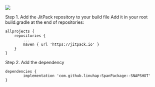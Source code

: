 [![](https://jitpack.io/v/linuhap/SpanPackage.svg)](https://jitpack.io/#linuhap/SpanPackage)

Step 1. Add the JitPack repository to your build file
Add it in your root build.gradle at the end of repositories:

	allprojects {
		repositories {
			...
			maven { url 'https://jitpack.io' }
		}
	}

Step 2. Add the dependency

	dependencies {
	        implementation 'com.github.linuhap:SpanPackage:-SNAPSHOT'
	}